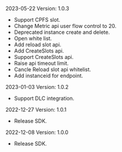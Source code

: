 2023-05-22 Version: 1.0.3
- Support CPFS slot.
- Change Metric api user flow control to 20.
- Deprecated instance create and delete.
- Open white list.
- Add reload slot api.
- Add CreateSlots api.
- Support CreateSlots api.
- Raise api timeout limit.
- Cancle Reload slot api whitelist.
- Add instanceid for endpoint.

2023-01-03 Version: 1.0.2
- Support DLC integration.

2022-12-27 Version: 1.0.1
- Release SDK.

2022-12-08 Version: 1.0.0
- Release SDK.

